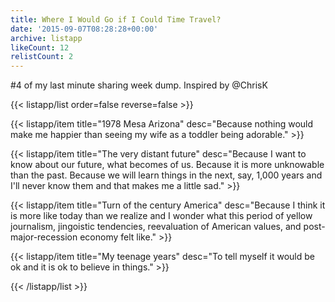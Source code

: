 ```yaml
---
title: Where I Would Go if I Could Time Travel?
date: '2015-09-07T08:28:28+00:00'
archive: listapp
likeCount: 12
relistCount: 2
---
```


#4 of my last minute sharing week dump. Inspired by @ChrisK

<!--more-->

{{< listapp/list order=false reverse=false >}}

   {{< listapp/item title="1978 Mesa Arizona"
      desc="Because nothing would make me happier than seeing my wife as a toddler being adorable." >}}

   {{< listapp/item title="The very distant future"
      desc="Because I want to know about our future, what becomes of us. Because it is more unknowable than the past. Because we will learn things in the next, say, 1,000 years and I'll never know them and that makes me a little sad." >}}

   {{< listapp/item title="Turn of the century America"
      desc="Because I think it is more like today than we realize and I wonder what this period of yellow journalism, jingoistic tendencies, reevaluation of American values, and post-major-recession economy felt like." >}}

   {{< listapp/item title="My teenage years"
      desc="To tell myself it would be ok and it is ok to believe in things." >}}

{{< /listapp/list >}}

